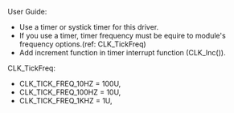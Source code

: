 User Guide:
- Use a timer or systick timer for this driver.
- If you use a timer, timer frequency must be equire to module's frequency options.(ref: CLK_TickFreq) 
- Add increment function in timer interrupt function (CLK_Inc()).

CLK_TickFreq:
- CLK_TICK_FREQ_10HZ		= 100U,
- CLK_TICK_FREQ_100HZ		= 10U,
- CLK_TICK_FREQ_1KHZ		= 1U,
